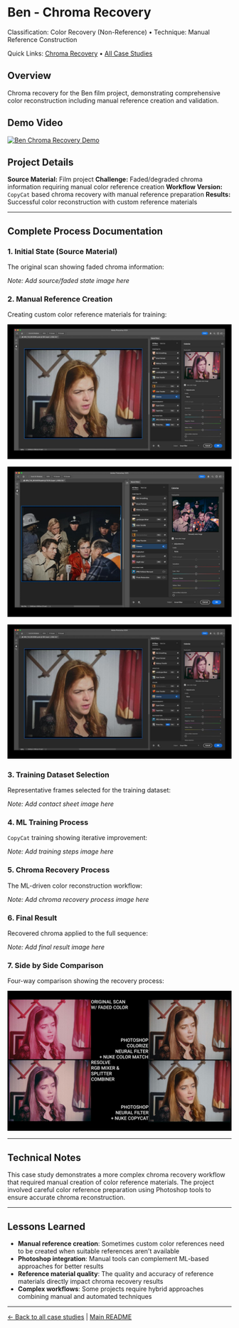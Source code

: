 # Ben - Chroma Recovery

Classification: Color Recovery (Non-Reference) • Technique: Manual Reference Construction

Quick Links: [Chroma Recovery](../chroma-recovery.md) • [All Case Studies](../case-studies.md)

## Overview
Chroma recovery for the Ben film project, demonstrating comprehensive color reconstruction including manual reference creation and validation.

## Demo Video

[![Ben Chroma Recovery Demo](https://img.youtube.com/vi/1EhvuqNN0eo/0.jpg)](https://www.youtube.com/watch?v=1EhvuqNN0eo)

## Project Details

**Source Material:** Film project
**Challenge:** Faded/degraded chroma information requiring manual color reference creation
**Workflow Version:** `CopyCat` based chroma recovery with manual reference preparation
**Results:** Successful color reconstruction with custom reference materials

---

## Complete Process Documentation

### 1. Initial State (Source Material)
The original scan showing faded chroma information:

*Note: Add source/faded state image here*

### 2. Manual Reference Creation
Creating custom color reference materials for training:

![Ben Photoshop Chroma Reference Creation](../images_kebab/ben-photoshop-chroma-reference-creation.jpeg)

![Ben Photoshop Chroma Reference Creation 2](../images_kebab/ben-photoshop-chroma-reference-creation-2.jpeg)

![Ben Photoshop Chroma Reference Creation 3](../images_kebab/ben-photoshop-chroma-reference-creation-3.jpeg)

### 3. Training Dataset Selection
Representative frames selected for the training dataset:

*Note: Add contact sheet image here*

### 4. ML Training Process
`CopyCat` training showing iterative improvement:

*Note: Add training steps image here*

### 5. Chroma Recovery Process
The ML-driven color reconstruction workflow:

*Note: Add chroma recovery process image here*

### 6. Final Result
Recovered chroma applied to the full sequence:

*Note: Add final result image here*

### 7. Side by Side Comparison
Four-way comparison showing the recovery process:

![Ben 4 Way Comparison](../images_kebab/ben-4-way-comparison.jpeg)

---

## Technical Notes

This case study demonstrates a more complex chroma recovery workflow that required manual creation of color reference materials. The project involved careful color reference preparation using Photoshop tools to ensure accurate chroma reconstruction.

---

## Lessons Learned

- **Manual reference creation**: Sometimes custom color references need to be created when suitable references aren't available
- **Photoshop integration**: Manual tools can complement ML-based approaches for better results
- **Reference material quality**: The quality and accuracy of reference materials directly impact chroma recovery results
- **Complex workflows**: Some projects require hybrid approaches combining manual and automated techniques

---

[← Back to all case studies](../case-studies.md) | [Main README](../../README.md)
